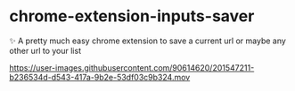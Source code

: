# chrome-extension-inputs-saver

✨ A pretty much easy chrome extension to save a current url or maybe any other url to your list 


https://user-images.githubusercontent.com/90614620/201547211-b236534d-d543-417a-9b2e-53df03c9b324.mov


